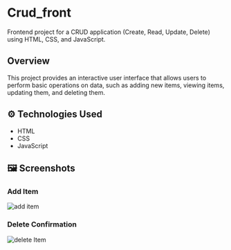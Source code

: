 # Crud_front

Frontend project for a CRUD application (Create, Read, Update, Delete) using HTML, CSS, and JavaScript.

##  Overview

This project provides an interactive user interface that allows users to perform basic operations on data, such as adding new items, viewing items, updating them, and deleting them.

## ⚙️ Technologies Used

- HTML
- CSS
- JavaScript

## 🖼️ Screenshots

<!-- Add your screenshots below -->
### Add Item
![add item](https://i.imgur.com/QW6CxSH.png)

### Delete Confirmation
![delete Item](https://i.imgur.com/VQVScpo.png)




